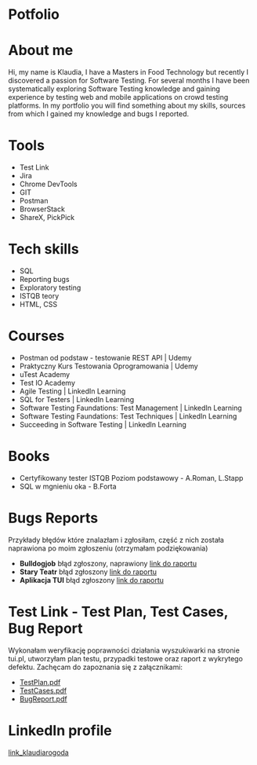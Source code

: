 # Potfolio
# About me
Hi, my name is Klaudia, I have a Masters in Food Technology but recently I discovered a passion for Software Testing. For several months I have been systematically exploring Software Testing knowledge and gaining experience by testing web and mobile applications on crowd testing platforms. In my portfolio you will find something about my skills, sources from which I gained my knowledge and bugs I reported.
# Tools
* Test Link
* Jira
* Chrome DevTools
* GIT
* Postman
* BrowserStack
* ShareX, PickPick
# Tech skills
* SQL
* Reporting bugs
* Exploratory testing
* ISTQB teory
* HTML, CSS
# Courses
* Postman od podstaw - testowanie REST API | Udemy
* Praktyczny Kurs Testowania Oprogramowania | Udemy
* uTest Academy
* Test IO Academy
* Agile Testing | LinkedIn Learning
* SQL for Testers | LinkedIn Learning
* Software Testing Faundations: Test Management | LinkedIn Learning
* Software Testing Faundations: Test Techniques | LinkedIn Learning
* Succeeding in Software Testing | LinkedIn Learning
# Books
* Certyfikowany tester ISTQB Poziom podstawowy - A.Roman, L.Stapp
* SQL w mgnieniu oka - B.Forta
# Bugs Reports
Przykłady błędów które znalazłam i zgłosiłam, część z nich została naprawiona po moim zgłoszeniu (otrzymałam podziękowania)
* **Bulldogjob** błąd zgłoszony, naprawiony [link do raportu](https://drive.google.com/drive/folders/17Jllh7MidpKNHZTECc32AS-3Vx4yw5ft?usp=sharing)
* **Stary Teatr** błąd zgłoszony [link do raportu](https://drive.google.com/drive/folders/1IfcSBEVKKnau3wrfna8iLThkoeAHy_VY?usp=sharing)
* **Aplikacja TUI** błąd zgłoszony [link do raportu](https://drive.google.com/drive/folders/1NFDxIazKikMmRXdlZ3M51KdCdVtrt6JB?usp=sharing)
# Test Link - Test Plan, Test Cases, Bug Report
Wykonałam weryfikację poprawności działania wyszukiwarki na stronie tui.pl, utworzyłam plan testu, przypadki testowe oraz raport z wykrytego defektu. Zachęcam do zapoznania się z załącznikami:
* [TestPlan.pdf](https://drive.google.com/file/d/1O5NFwepuWHX29br6TK6pnUilNUYQtimu/view?usp=sharing)
* [TestCases.pdf](https://drive.google.com/file/d/1AKU4ZCoOPXD6_F_VsJUxiQO5VuFARClz/view?usp=sharing)
* [BugReport.pdf](https://drive.google.com/file/d/1FmnthF2EorVF9nCGVOvV195F5rD0S6Vo/view?usp=sharing)
# LinkedIn profile 
[link_klaudiarogoda](https://www.linkedin.com/in/klaudia-rogoda-46548620a/)

